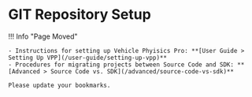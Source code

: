 # GIT Repository Setup

!!! Info "Page Moved"

	- Instructions for setting up Vehicle Phyisics Pro: **[User Guide > Setting Up VPP](/user-guide/setting-up-vpp)**
	- Procedures for migrating projects between Source Code and SDK: **[Advanced > Source Code vs. SDK](/advanced/source-code-vs-sdk)**

	Please update your bookmarks.
